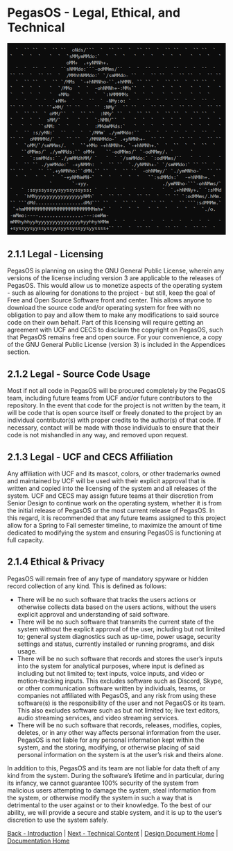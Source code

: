 # PegasOS - Legal, Ethical, and Technical

![2 - Legal, Ethical, and Technical](images/2_Legal_Ethical_Technical/2_image1.png "2 - Legal, Ethical, and Technical")

## 2.1.1 Legal - Licensing

PegasOS is planning on using the GNU General Public License, wherein any versions of the license including version 3 are applicable to the releases of PegasOS. This would allow us to monetize aspects of the operating system - such as allowing for donations to the project - but still, keep the goal of Free and Open Source Software front and center. This allows anyone to download the source code and/or operating system for free with no obligation to pay and allow them to make any modifications to said source code on their own behalf. Part of this licensing will require getting an agreement with UCF and CECS to disclaim the copyright on PegasOS, such that PegasOS remains free and open source. For your convenience, a copy of the GNU General Public License (version 3) is included in the Appendices section.

## 2.1.2 Legal - Source Code Usage

Most if not all code in PegasOS will be procured completely by the PegasOS team, including future teams from UCF and/or future contributors to the repository. In the event that code for the project is not written by the team, it will be code that is open source itself or freely donated to the project by an individual contributor(s) with proper credits to the author(s) of that code. If necessary, contact will be made with those individuals to ensure that their code is not mishandled in any way, and removed upon request.

## 2.1.3 Legal - UCF and CECS Affiliation

Any affiliation with UCF and its mascot, colors, or other trademarks owned and maintained by UCF will be used with their explicit approval that is written and copied into the licensing of the system and all releases of the system. UCF and CECS may assign future teams at their discretion from Senior Design to continue work on the operating system, whether it is from the initial release of PegasOS or the most current release of PegasOS. In this regard, it is recommended that any future teams assigned to this project allow for a Spring to Fall semester timeline, to maximize the amount of time dedicated to modifying the system and ensuring PegasOS is functioning at full capacity.

## 2.1.4 Ethical & Privacy

PegasOS will remain free of any type of mandatory spyware or hidden record collection of any kind. This is defined as follows:

- There will be no such software that tracks the users actions or otherwise collects data based on the users actions, without the users explicit approval and understanding of said software.
- There will be no such software that transmits the current state of the system without the explicit approval of the user, including but not limited to; general system diagnostics such as up-time, power usage, security settings and status, currently installed or running programs, and disk usage.
- There will be no such software that records and stores the user’s inputs into the system for analytical purposes, where input is defined as including but not limited to; text inputs, voice inputs, and video or motion-tracking inputs. This excludes software such as Discord, Skype, or other communication software written by individuals, teams, or companies not affiliated with PegasOS, and any risk from using these software(s) is the responsibility of the user and not PegasOS or its team. This also excludes software such as but not limited to; live text editors, audio streaming services, and video streaming services.
- There will be no such software that records, releases, modifies, copies, deletes, or in any other way affects personal information from the user. PegasOS is not liable for any personal information kept within the system, and the storing, modifying, or otherwise placing of said personal information on the system is at the user’s risk and theirs alone.

In addition to this, PegasOS and its team are not liable for data theft of any kind from the system. During the software’s lifetime and in particular, during its infancy, we cannot guarantee 100% security of the system from malicious users attempting to damage the system, steal information from the system, or otherwise modify the system in such a way that is detrimental to the user against or to their knowledge. To the best of our ability, we will provide a secure and stable system, and it is up to the user’s discretion to use the system safely.

[Back - Introduction](1_INTRODUCTION.md) | [Next - Technical Content](3_TECHNICAL_CONTENT.md) | 
[Design Document Home](DESIGN_DOCUMENT.md) | [Documentation Home](../README.md)
